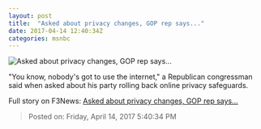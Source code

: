 ```yaml
---
layout: post
title:  "Asked about privacy changes, GOP rep says..."
date: 2017-04-14 12:40:34Z
categories: msnbc
---
```


![Asked about privacy changes, GOP rep says...](http://www.msnbc.com/sites/msnbc/files/styles/ratio--1_91-1--1200x630/public/42-73757781.jpg?itok=Qtg2WInK)

"You know, nobody's got to use the internet," a Republican congressman said when asked about his party rolling back online privacy safeguards.


Full story on F3News: [Asked about privacy changes, GOP rep says...](http://www.f3nws.com/n/uhajmC)

> Posted on: Friday, April 14, 2017 5:40:34 PM

